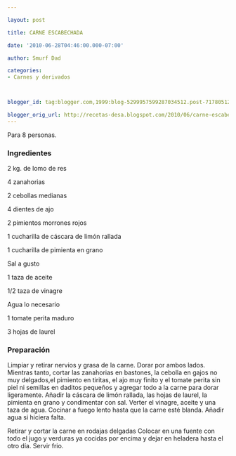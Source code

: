 ```yaml
---

layout: post

title: CARNE ESCABECHADA

date: '2010-06-28T04:46:00.000-07:00'

author: Smurf Dad

categories:
- Carnes y derivados



blogger_id: tag:blogger.com,1999:blog-5299957599287034512.post-7178051261982186543

blogger_orig_url: http://recetas-desa.blogspot.com/2010/06/carne-escabechada.html
---
```


Para 8 personas.

<h3>Ingredientes</h3>

2 kg. de lomo de res

4 zanahorias

2 cebollas medianas

4 dientes de ajo

2 pimientos morrones rojos

1 cucharilla de cáscara de limón rallada

1 cucharilla de pimienta en grano

Sal a gusto

1 taza de aceite

1/2 taza de vinagre

Agua lo necesario

1 tomate perita maduro

3 hojas de laurel

<h3>Preparación</h3>

Limpiar y retirar nervios y grasa de la carne. Dorar por ambos lados. Mientras tanto, cortar las zanahorias en bastones, la cebolla en gajos no muy delgados,el pimiento en tiritas, el ajo muy finito y el tomate perita sin piel ni semillas en daditos pequeños y agregar todo a la carne para dorar ligeramente. Añadir la cáscara de limón rallada, las hojas de laurel, la pimienta en grano y condimentar con sal. Verter el vinagre, aceite y una taza de agua. Cocinar a fuego lento hasta que la carne esté blanda. Añadir agua si hiciera falta.

Retirar y cortar la carne en rodajas delgadas Colocar en una fuente con todo el jugo y verduras ya cocidas por encima y dejar en heladera hasta el otro día. Servir frio.